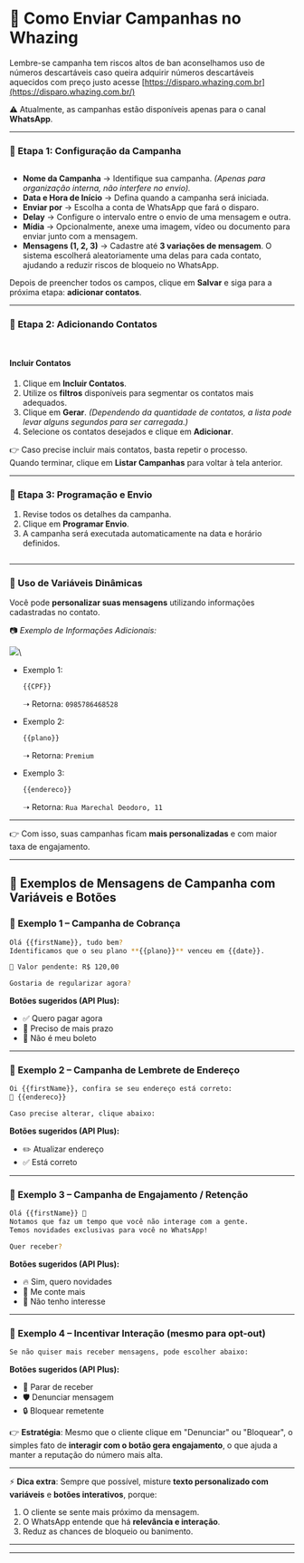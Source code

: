 # 📢 Como Enviar Campanhas no Whazing

Lembre-se campanha tem riscos altos de ban aconselhamos uso de números descartáveis caso queira adquirir números descartáveis aquecidos com preço justo acesse [https://disparo.whazing.com.br](https://disparo.whazing.com.br/)



⚠️ Atualmente, as campanhas estão disponíveis apenas para o canal **WhatsApp**.

***

### 🚀 Etapa 1: Configuração da Campanha

<figure><img src="../../.gitbook/assets/campanha1.png" alt=""><figcaption></figcaption></figure>

* **Nome da Campanha** → Identifique sua campanha. _(Apenas para organização interna, não interfere no envio)._
* **Data e Hora de Início** → Defina quando a campanha será iniciada.
* **Enviar por** → Escolha a conta de WhatsApp que fará o disparo.
* **Delay** → Configure o intervalo entre o envio de uma mensagem e outra.
* **Mídia** → Opcionalmente, anexe uma imagem, vídeo ou documento para enviar junto com a mensagem.
* **Mensagens (1, 2, 3)** → Cadastre até **3 variações de mensagem**. O sistema escolherá aleatoriamente uma delas para cada contato, ajudando a reduzir riscos de bloqueio no WhatsApp.

Depois de preencher todos os campos, clique em **Salvar** e siga para a próxima etapa: **adicionar contatos**.

***

### 👥 Etapa 2: Adicionando Contatos

<figure><img src="../../.gitbook/assets/campanha2.png" alt=""><figcaption></figcaption></figure>

<figure><img src="../../.gitbook/assets/campanha4.png" alt=""><figcaption></figcaption></figure>

#### Incluir Contatos

1. Clique em **Incluir Contatos**.
2. Utilize os **filtros** disponíveis para segmentar os contatos mais adequados.
3. Clique em **Gerar**. _(Dependendo da quantidade de contatos, a lista pode levar alguns segundos para ser carregada.)_
4. Selecione os contatos desejados e clique em **Adicionar**.

👉 Caso precise incluir mais contatos, basta repetir o processo.\
Quando terminar, clique em **Listar Campanhas** para voltar à tela anterior.

***

### 📅 Etapa 3: Programação e Envio

1. Revise todos os detalhes da campanha.
2. Clique em **Programar Envio**.
3. A campanha será executada automaticamente na data e horário definidos.



<figure><img src="../../.gitbook/assets/image (9).png" alt=""><figcaption></figcaption></figure>

***

### 🔄 Uso de Variáveis Dinâmicas

Você pode **personalizar suas mensagens** utilizando informações cadastradas no contato.

📷 _Exemplo de Informações Adicionais:_

![](<../../.gitbook/assets/informacoesadicionais (1).jpg>)\


*   Exemplo 1:

    ```bash
    {{CPF}}
    ```

    ➝ Retorna: `0985786468528`
*   Exemplo 2:

    ```bash
    {{plano}}
    ```

    ➝ Retorna: `Premium`
*   Exemplo 3:

    ```bash
    {{endereco}}
    ```

    ➝ Retorna: `Rua Marechal Deodoro, 11`

***

👉 Com isso, suas campanhas ficam **mais personalizadas** e com maior taxa de engajamento.

***

## 📢 Exemplos de Mensagens de Campanha com Variáveis e Botões

### 🔹 Exemplo 1 – Campanha de Cobrança

```bash
Olá {{firstName}}, tudo bem?  
Identificamos que o seu plano **{{plano}}** venceu em {{date}}.  

📌 Valor pendente: R$ 120,00  

Gostaria de regularizar agora?
```

**Botões sugeridos (API Plus):**

* ✅ Quero pagar agora
* 📅 Preciso de mais prazo
* 🚫 Não é meu boleto

***

### 🔹 Exemplo 2 – Campanha de Lembrete de Endereço

```bash
Oi {{firstName}}, confira se seu endereço está correto:  
📍 {{endereco}}  

Caso precise alterar, clique abaixo:
```

**Botões sugeridos (API Plus):**

* ✏️ Atualizar endereço
* ✅ Está correto

***

### 🔹 Exemplo 3 – Campanha de Engajamento / Retenção

```bash
Olá {{firstName}} 👋  
Notamos que faz um tempo que você não interage com a gente.  
Temos novidades exclusivas para você no WhatsApp!  

Quer receber?
```

**Botões sugeridos (API Plus):**

* 🔥 Sim, quero novidades
* 🤔 Me conte mais
* 🚫 Não tenho interesse

***

### 🔹 Exemplo 4 – Incentivar Interação (mesmo para opt-out)

```bash
Se não quiser mais receber mensagens, pode escolher abaixo:  
```

**Botões sugeridos (API Plus):**

* 🚫 Parar de receber
* 🛡️ Denunciar mensagem
* 🔒 Bloquear remetente

👉 **Estratégia**: Mesmo que o cliente clique em "Denunciar" ou "Bloquear", o simples fato de **interagir com o botão gera engajamento**, o que ajuda a manter a reputação do número mais alta.

***

⚡ **Dica extra**: Sempre que possível, misture **texto personalizado com variáveis** e **botões interativos**, porque:

1. O cliente se sente mais próximo da mensagem.
2. O WhatsApp entende que há **relevância e interação**.
3. Reduz as chances de bloqueio ou banimento.

***

***

